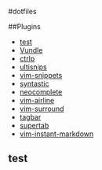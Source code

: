 #dotfiles

##Plugins
- [test](#Test)
- [Vundle](https://github.com/gmarik/Vundle.vim)
- [ctrlp](https://github.com/kien/ctrlp.vim)
- [ultisnips](https://github.com/SirVer/ultisnips)
- [vim-snippets](https://github.com/honza/vim-snippets)
- [syntastic](https://github.com/scrooloose/syntastic)
- [neocomplete](https://github.com/Shougo/necomplete.vim)
- [vim-airline](https://github.com/bling/vim-airline)
- [vim-surround](https://github.com/tpope/vim-surround)
- [tagbar](https://github.com/majutsushi/tagbar)
- [supertab](https://github.com/ervandew/supertab)
- [vim-instant-markdown](https://github.com/vim-instant-markdown)






















## test
